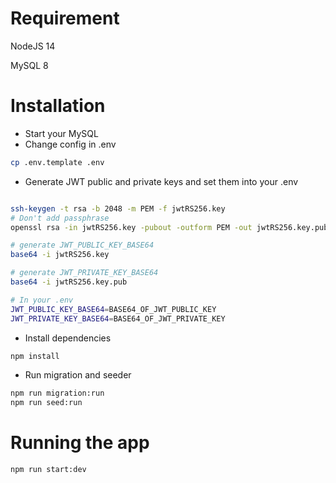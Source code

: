 # Requirement

NodeJS 14

MySQL 8

# Installation

- Start your MySQL
- Change config in .env

```bash
cp .env.template .env

```

- Generate JWT public and private keys and set them into your .env

```bash

ssh-keygen -t rsa -b 2048 -m PEM -f jwtRS256.key
# Don't add passphrase
openssl rsa -in jwtRS256.key -pubout -outform PEM -out jwtRS256.key.pub

# generate JWT_PUBLIC_KEY_BASE64
base64 -i jwtRS256.key

# generate JWT_PRIVATE_KEY_BASE64
base64 -i jwtRS256.key.pub
```

```bash
# In your .env
JWT_PUBLIC_KEY_BASE64=BASE64_OF_JWT_PUBLIC_KEY
JWT_PRIVATE_KEY_BASE64=BASE64_OF_JWT_PRIVATE_KEY
```

- Install dependencies

```bash
npm install 
```

- Run migration and seeder

```bash
npm run migration:run
npm run seed:run
```


# ****Running the app****

```bash
npm run start:dev
```
